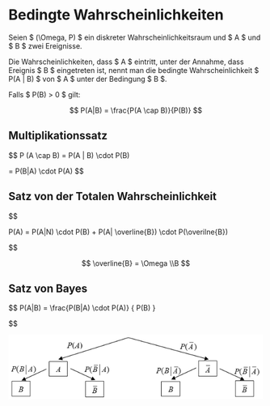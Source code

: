 # Bedingte Wahrscheinlichkeiten

Seien $ (\Omega, P) $ ein diskreter Wahrscheinlichkeitsraum und $ A $ und $ B $ zwei Ereignisse.

Die Wahrscheinlichkeiten, dass $ A $ eintritt, unter der Annahme, dass Ereignis $ B $ eingetreten ist, nennt man die bedingte Wahrscheinlichkeit $ P(A | B) $ von $ A $ unter der Bedingung $ B $.

Falls $ P(B) > 0 $ gilt:

$$
P(A|B) = \frac{P(A \cap B)}{P(B)}
$$

## Multiplikationssatz

$$
P (A \cap B) = P(A | B) \cdot P(B)

=
P(B|A) \cdot P(A)
$$

## Satz von der Totalen Wahrscheinlichkeit


$$

P(A) = P(A|N)
\cdot P(B) + P(A| \overline{B})
\cdot P(\overilne{B})

$$


$$
\overline{B} = \Omega \\B
$$


## Satz von Bayes

$$
P(A|B) =
\frac{P(B|A)  \cdot P(A)}
{
	P(B)
}


$$

![](images/2D21C964-5942-4C47-A579-84F0CDE61BEA.png)
